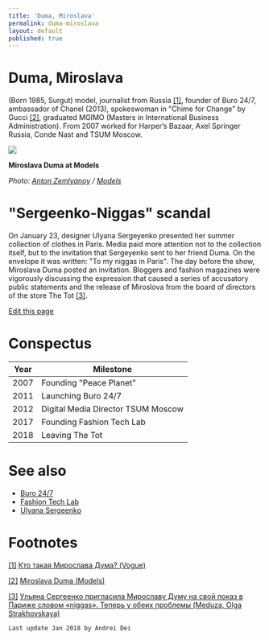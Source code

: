 ```yaml
---
title: 'Duma, Miroslava'
permalink: duma-miroslava
layout: default
published: true
---
```


# Duma, Miroslava

(Born 1985, Surgut) model, journalist from Russia <span id="a1">[\[1\]](#f1)</span>, founder of Buro 24/7, ambassador of Chanel (2013), spokeswoman in "Chime for Change" by Gucci <span id="a2">[\[2\]](#f2)</span>, graduated MGIMO (Masters in International Business Administration). From 2007 worked for Harper’s Bazaar, Axel Springer Russia, Conde Nast and TSUM Moscow.

![](https://i.mdel.net/i/db/2014/12/329691/329691-500w.jpg)

**Miroslava Duma at Models**

*Photo: [Anton Zemlyanoy](zemlyanoy-anton) / [Models](https://models.com/people/miroslava-duma)*

# "Sergeenko-Niggas" scandal

On January 23, designer Ulyana Sergeyenko presented her summer collection of clothes in Paris. Media paid more attention not to the collection itself, but to the invitation that Sergeyenko sent to her friend Duma. On the envelope it was written: "To my niggas in Paris". The day before the show, Miroslava Duma posted an invitation. Bloggers and fashion magazines were vigorously discussing the expression that caused a series of accusatory public statements and the release of Miroslova from the board of directors of the store The Tot <span id="a3">[\[3\]](#f3)</span>.

[Edit this page](http://prose.io/#indexmod/encyclopedia/edit/master/duma-miroslava.md)

# Conspectus

|Year|Milestone|
|----|-----|
|2007|Founding "Peace Planet"|
|2011|Launching Buro 24/7|
|2012|Digital Media Director TSUM Moscow|
|2017|Founding Fashion Tech Lab|
|2018|Leaving The Tot|

# See also

+ [Buro 24/7](buro-24-7)
+ [Fashion Tech Lab](fashion-tech-lab)
+ [Ulyana Sergeenko](sergeenko-ulyana)

# Footnotes

[[1]](#a1) <span id="f1"></span> [Кто такая Мирослава Дума? (Vogue)](https://www.vogue.ru/fashion/news/kto_takaya_miroslava_duma/)

[[2]](#a2) <span id="f2"></span> [Miroslava Duma (Models)](https://models.com/people/miroslava-duma)

[[3]](#a3) <span id="f3"></span> [Ульяна Сергеенко пригласила Мирославу Думу на свой показ в Париже словом «niggas». Теперь у обеих проблемы (Meduza, Olga Strakhovskaya)](https://meduza.io/feature/2018/01/24/ulyana-sergeenko-priglasila-miroslavu-dumu-na-svoy-pokaz-v-parizhe-slovom-niggas-teper-u-obeih-problemy)


`Last update Jan 2018 by Andrei Dei`
